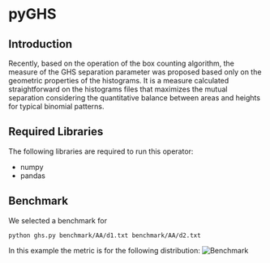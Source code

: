 # pyGHS

## Introduction
Recently, based on the operation of the box counting algorithm, the measure of the GHS separation parameter was proposed based only on the geometric properties of the histograms.
It is a measure calculated straightforward on the histograms files that maximizes the mutual separation considering the quantitative balance between areas and heights for typical binomial patterns.

## Required Libraries
The following libraries are required to run this operator:

* numpy
* pandas

## Benchmark
We selected a benchmark for 
```
python ghs.py benchmark/AA/d1.txt benchmark/AA/d2.txt
```
In this example the metric is for the following distribution:
![Benchmark](/benchmark/distribution.png)

